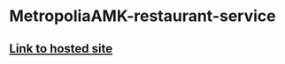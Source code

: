 # MetropoliaAMK-restaurant-service
 ## [Link to hosted site](https://users.metropolia.fi/~juhanaha/web-development/MetropoliaAMK-restaurant-service/index.html)

